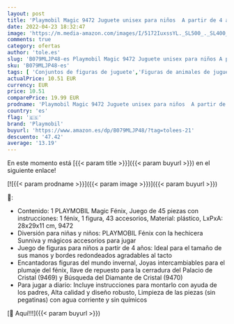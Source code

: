 ```yaml
---
layout: post
title: 'Playmobil Magic 9472 Juguete unisex para niños  A partir de 4 años [Exclusivo]'
date: 2022-04-23 18:32:47
image: 'https://m.media-amazon.com/images/I/5172IuxssYL._SL500_._SL400_.jpg'
comments: true
category: ofertas
author: 'tole.es'
slug: 'B079MLJP48-es Playmobil Magic 9472 Juguete unisex para niños A partir de...'
sku: 'B079MLJP48-es'
tags: [ 'Conjuntos de figuras de juguete','Figuras de animales de juguete para niños','Juguetes','Juguetes y juegos','Muñecos y figuras','playmobil','🇪🇸', ]
actualPrice: 10.51 EUR
currency: EUR
price: 10.51
comparePrice: 19.99 EUR
prodname: 'Playmobil Magic 9472 Juguete unisex para niños  A partir de 4 años [Exclusivo]'
country: 'es'
flag: '🇪🇸'
brand: 'Playmobil'
buyurl: 'https://www.amazon.es/dp/B079MLJP48/?tag=tolees-21'
descuento: '47.42'
average: '13.19'
---
```


En este momento está [{{< param title >}}]({{< param buyurl >}}) en el siguiente enlace!

[![{{< param prodname >}}]({{< param image >}})]({{< param buyurl >}})

🔎:

- Contenido: 1 PLAYMOBIL Magic Fénix, Juego de 45 piezas con instrucciones: 1 fénix, 1 figura, 43 accesorios, Material: plástico, LxPxA: 28x29x11 cm, 9472
- Diversión para niñas y niños: PLAYMOBIL Fénix con la hechicera Sunniva y mágicos accesorios para jugar
- Juego de figuras para niños a partir de 4 años: Ideal para el tamaño de sus manos y bordes redondeados agradables al tacto
- Encantadoras figuras del mundo invernal, Joyas intercambiables para el plumaje del fénix, llave de repuesto para la cerradura del Palacio de Cristal (9469) y Búsqueda del Diamante de Cristal (9470)
- Para jugar a diario: Incluye instrucciones para montarlo con ayuda de los padres, Alta calidad y diseño robusto, Limpieza de las piezas (sin pegatinas) con agua corriente y sin químicos

[🛒 Aquí!!!]({{< param buyurl >}})
